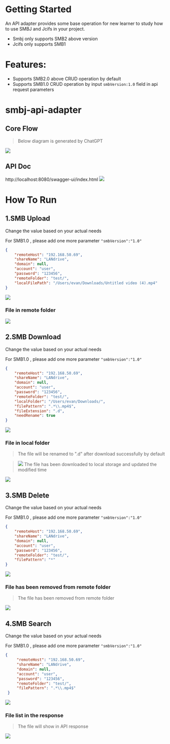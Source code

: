 

# Getting Started

An API adapter provides some base operation for new learner to study how to use SMBJ and Jcifs in your project.
> 
- Smbj only supports SMB2 above version
- Jcifs only supports SMB1 

# Features:
- Supports SMB2.0 above CRUD operation by default
- Supports SMB1.0 CRUD operation by input ``smbVersion:1.0`` field in api request parameters


# smbj-api-adapter
## Core Flow
> Below diagram is generated by ChatGPT

![](doc/plantUML/smbj-operation-api-adapter/smb-api-operation-flow.png)

## API Doc
http://localhost:8080/swagger-ui/index.html
![](doc/swagger/swagger-ui.png)

# How To Run

## 1.SMB Upload
Change the value based on your actual needs

For SMB1.0 , please add one more parameter ``"smbVersion":"1.0"``
```json
{
    "remoteHost": "192.168.50.69",
    "shareName": "LANdrive",
    "domain": null,
    "account": "user",
    "password": "123456",
    "remoteFolder": "test/",
    "localFilePath": "/Users/evan/Downloads/Untitled video (4).mp4"
}

```
![](doc/swagger/smb-upload.png)

### **File in remote folder**

![](doc/swagger/uploadedFIle.png) 

## 2.SMB Download
Change the value based on your actual needs

For SMB1.0 , please add one more parameter ``"smbVersion":"1.0"``
```json
{
    "remoteHost": "192.168.50.69",
    "shareName": "LANdrive",
    "domain": null,
    "account": "user",
    "password": "123456",
    "remoteFolder": "test/",
    "localFolder": "/Users/evan/Downloads/",
    "filePattern": ".*\\.mp4$",
    "fileExtension": ".d",
    "needRename": true
}
```
![](doc/swagger/smb-download.png)

### **File in local folder**

> The file will be renamed to ".d" after download successfully by default

>![](doc/swagger/downloadedFIle.png)
> The file has been downloaded to local storage and updated the modified time

![](doc/swagger/downloadedFIle2.png)

## 3.SMB Delete
Change the value based on your actual needs

For SMB1.0 , please add one more parameter ``"smbVersion":"1.0"``
```json
{
    "remoteHost": "192.168.50.69",
    "shareName": "LANdrive",
    "domain": null,
    "account": "user",
    "password": "123456",
    "remoteFolder": "test/",
    "filePattern": "*"
}
```
![](doc/swagger/smb-delete.png)

### **File has been removed from remote folder**

> The file has been removed from remote folder

![](doc/swagger/removedFile.png)


## 4.SMB Search
Change the value based on your actual needs

For SMB1.0 , please add one more parameter ``"smbVersion":"1.0"``
```json
{
     "remoteHost": "192.168.50.69",
     "shareName": "LANdrive",
     "domain": null,
     "account": "user",
     "password": "123456",
     "remoteFolder": "test/",
     "filePattern": ".*\\.mp4$"
 }
```

![](doc/swagger/smb-search.png)

### **File list in the response**

> The file will show in API response
>
![](doc/swagger/searchedFile.png)
